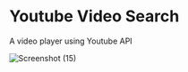 <h1>Youtube Video Search</h1>

A video player using Youtube API

![Screenshot (15)](https://user-images.githubusercontent.com/47575608/102700714-e7ba9800-4204-11eb-94af-d2d35668ec5c.png)

